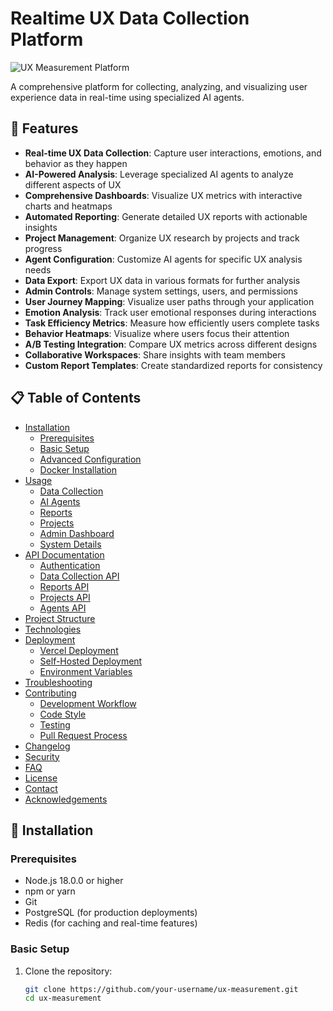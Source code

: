 # Realtime UX Data Collection Platform

![UX Measurement Platform](https://via.placeholder.com/1200x400?text=UX+Measurement+Platform)

A comprehensive platform for collecting, analyzing, and visualizing user experience data in real-time using specialized AI agents.

## 🚀 Features

- **Real-time UX Data Collection**: Capture user interactions, emotions, and behavior as they happen
- **AI-Powered Analysis**: Leverage specialized AI agents to analyze different aspects of UX
- **Comprehensive Dashboards**: Visualize UX metrics with interactive charts and heatmaps
- **Automated Reporting**: Generate detailed UX reports with actionable insights
- **Project Management**: Organize UX research by projects and track progress
- **Agent Configuration**: Customize AI agents for specific UX analysis needs
- **Data Export**: Export UX data in various formats for further analysis
- **Admin Controls**: Manage system settings, users, and permissions
- **User Journey Mapping**: Visualize user paths through your application
- **Emotion Analysis**: Track user emotional responses during interactions
- **Task Efficiency Metrics**: Measure how efficiently users complete tasks
- **Behavior Heatmaps**: Visualize where users focus their attention
- **A/B Testing Integration**: Compare UX metrics across different designs
- **Collaborative Workspaces**: Share insights with team members
- **Custom Report Templates**: Create standardized reports for consistency

## 📋 Table of Contents

- [Installation](#installation)
  - [Prerequisites](#prerequisites)
  - [Basic Setup](#basic-setup)
  - [Advanced Configuration](#advanced-configuration)
  - [Docker Installation](#docker-installation)
- [Usage](#usage)
  - [Data Collection](#data-collection)
  - [AI Agents](#ai-agents)
  - [Reports](#reports)
  - [Projects](#projects)
  - [Admin Dashboard](#admin-dashboard)
  - [System Details](#system-details)
- [API Documentation](#api-documentation)
  - [Authentication](#authentication)
  - [Data Collection API](#data-collection-api)
  - [Reports API](#reports-api)
  - [Projects API](#projects-api)
  - [Agents API](#agents-api)
- [Project Structure](#project-structure)
- [Technologies](#technologies)
- [Deployment](#deployment)
  - [Vercel Deployment](#vercel-deployment)
  - [Self-Hosted Deployment](#self-hosted-deployment)
  - [Environment Variables](#environment-variables)
- [Troubleshooting](#troubleshooting)
- [Contributing](#contributing)
  - [Development Workflow](#development-workflow)
  - [Code Style](#code-style)
  - [Testing](#testing)
  - [Pull Request Process](#pull-request-process)
- [Changelog](#changelog)
- [Security](#security)
- [FAQ](#faq)
- [License](#license)
- [Contact](#contact)
- [Acknowledgements](#acknowledgements)

## 🔧 Installation

### Prerequisites

- Node.js 18.0.0 or higher
- npm or yarn
- Git
- PostgreSQL (for production deployments)
- Redis (for caching and real-time features)

### Basic Setup

1. Clone the repository:
   ```bash
   git clone https://github.com/your-username/ux-measurement.git
   cd ux-measurement